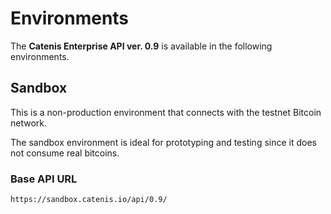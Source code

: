# Environments

The **Catenis Enterprise API ver. 0.9** is available in the following environments.

## Sandbox

This is a non-production environment that connects with the testnet Bitcoin network.

<aside class="notice">
The sandbox environment is ideal for prototyping and testing since it does not consume real bitcoins.
</aside>

### Base API URL

`https://sandbox.catenis.io/api/0.9/`
